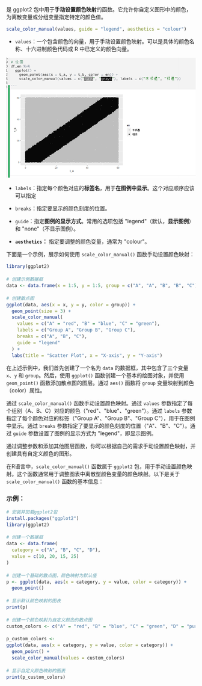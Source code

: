  是 ggplot2 包中用于**手动设置颜色映射**的函数。它允许你自定义图形中的颜色，为离散变量或分组变量指定特定的颜色值。

```R
scale_color_manual(values, guide = "legend", aesthetics = "colour")
```

- `values`：一个包含颜色的向量，用于手动设置颜色映射。可以是具体的颜色名称、十六进制颜色代码或 R 中已定义的颜色向量。

![Pasted image 20231122203026](attachments/Pasted%20image%2020231122203026.png)

- `labels`：指定每个颜色对应的**标签名**，用于**在图例中显示**。这个对应顺序应该可以指定

- `breaks`：指定要显示的颜色刻度的位置。

- `guide`：指定**图例的显示方式**。常用的选项包括 "legend"（默认，**显示图例**）和 "none"（不显示图例）。

- **`aesthetics`：** 指定要调整的颜色变量，通常为 "colour"。

下面是一个示例，展示如何使用 `scale_color_manual()` 函数手动设置颜色映射：
```R
library(ggplot2)

# 创建示例数据框
data <- data.frame(x = 1:5, y = 1:5, group = c("A", "A", "B", "B", "C"))

# 创建散点图
ggplot(data, aes(x = x, y = y, color = group)) +
  geom_point(size = 3) +
  scale_color_manual(
    values = c("A" = "red", "B" = "blue", "C" = "green"),
    labels = c("Group A", "Group B", "Group C"),
    breaks = c("A", "B", "C"),
    guide = "legend"
  ) +
  labs(title = "Scatter Plot", x = "X-axis", y = "Y-axis")
```

在上述示例中，我们首先创建了一个名为 `data` 的数据框，其中包含了三个变量 `x`、`y` 和 `group`。然后，使用 `ggplot()` 函数创建一个基本的绘图对象，并使用 `geom_point()` 函数添加散点图的图层。通过 `aes()` 函数将 `group` 变量映射到颜色（color）属性。

通过 `scale_color_manual()` 函数手动设置颜色映射。通过 `values` 参数指定了每个组别（A、B、C）对应的颜色（"red"、"blue"、"green"）。通过 `labels` 参数指定了每个颜色对应的标签（"Group A"、"Group B"、"Group C"），用于在图例中显示。通过 `breaks` 参数指定了要显示的颜色刻度的位置（"A"、"B"、"C"）。通过 `guide` 参数设置了图例的显示方式为 "legend"，即显示图例。

通过调整参数和添加其他图层函数，你可以根据自己的需求手动设置颜色映射，并创建具有自定义颜色的图形。


在R语言中，`scale_color_manual()` 函数属于 `ggplot2` 包，用于手动设置颜色映射。这个函数通常用于调整图表中离散型颜色变量的颜色映射。以下是关于 `scale_color_manual()` 函数的基本信息：

### 示例：
```R
# 安装并加载ggplot2包
install.packages("ggplot2")
library(ggplot2)

# 创建一个数据框
data <- data.frame(
  category = c("A", "B", "C", "D"),
  value = c(10, 20, 15, 25)
)

# 创建一个基础的散点图，颜色映射为默认值
p <- ggplot(data, aes(x = category, y = value, color = category)) +
  geom_point()

# 显示默认颜色映射的图表
print(p)

# 创建一个颜色映射为自定义颜色的散点图
custom_colors <- c("A" = "red", "B" = "blue", "C" = "green", "D" = "purple")

p_custom_colors <- 
ggplot(data, aes(x = category, y = value, color = category)) +
  geom_point() +
  scale_color_manual(values = custom_colors)

# 显示自定义颜色映射的图表
print(p_custom_colors)
```
